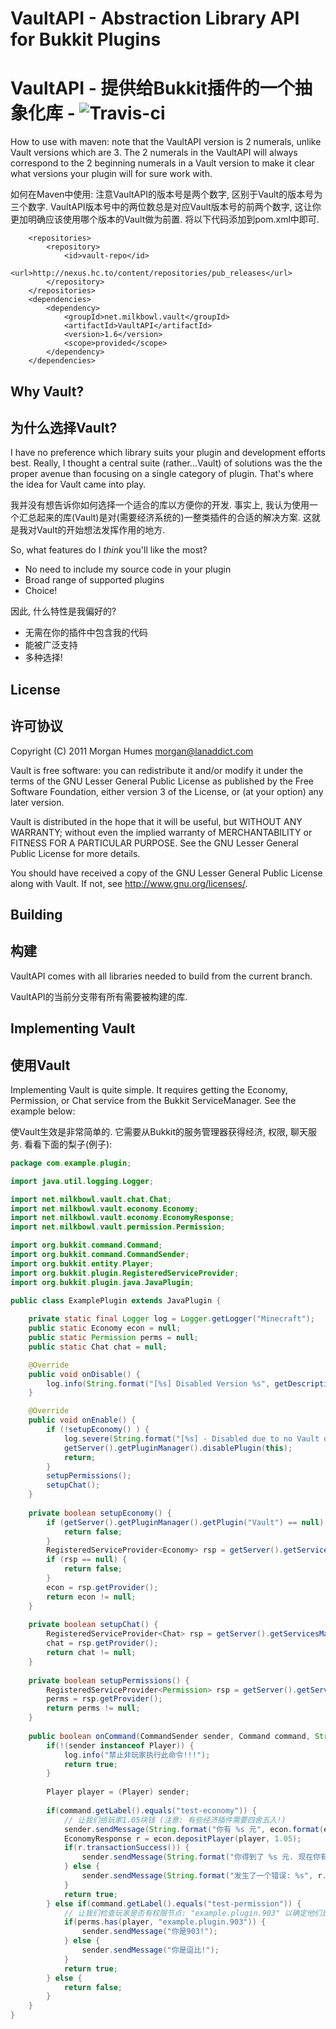 # VaultAPI - Abstraction Library API for Bukkit Plugins
# VaultAPI - 提供给Bukkit插件的一个抽象化库 - ![Travis-ci](https://travis-ci.org/MilkBowl/VaultAPI.svg?branch=master)

How to use with maven: note that the VaultAPI version is 2 numerals, unlike Vault versions which are 3.  The 2 numerals in the VaultAPI will always correspond to the 2 beginning numerals in a Vault version to make it clear what versions your plugin will for sure work with.

如何在Maven中使用: 注意VaultAPI的版本号是两个数字, 区别于Vault的版本号为三个数字. VaultAPI版本号中的两位数总是对应Vault版本号的前两个数字, 这让你更加明确应该使用哪个版本的Vault做为前置.
将以下代码添加到pom.xml中即可.
```
    <repositories>
        <repository>
	        <id>vault-repo</id>
	        <url>http://nexus.hc.to/content/repositories/pub_releases</url>
        </repository>
    </repositories>
    <dependencies>
        <dependency>
            <groupId>net.milkbowl.vault</groupId>
            <artifactId>VaultAPI</artifactId>
            <version>1.6</version>
            <scope>provided</scope>
        </dependency>
    </dependencies>

```

## Why Vault?
## 为什么选择Vault?
I have no preference which library suits your plugin and development efforts
best.  Really, I thought a central suite (rather...Vault) of solutions was the
the proper avenue than focusing on a single category of plugin.  That's where
the idea for Vault came into play.

我并没有想告诉你如何选择一个适合的库以方便你的开发. 事实上, 我认为使用一个汇总起来的库(Vault)是对(需要经济系统的)一整类插件的合适的解决方案. 这就是我对Vault的开始想法发挥作用的地方.

So, what features do I _think_ you'll like the most?

 * No need to include my source code in your plugin
 * Broad range of supported plugins
 * Choice!
 
因此, 什么特性是我偏好的?
 * 无需在你的插件中包含我的代码
 * 能被广泛支持
 * 多种选择!
 
## License
## 许可协议
Copyright (C) 2011 Morgan Humes <morgan@lanaddict.com>

Vault is free software: you can redistribute it and/or modify
it under the terms of the GNU Lesser General Public License as published by
the Free Software Foundation, either version 3 of the License, or
(at your option) any later version.

Vault is distributed in the hope that it will be useful,
but WITHOUT ANY WARRANTY; without even the implied warranty of
MERCHANTABILITY or FITNESS FOR A PARTICULAR PURPOSE.  See the
GNU Lesser General Public License for more details.

You should have received a copy of the GNU Lesser General Public License
along with Vault.  If not, see <http://www.gnu.org/licenses/>.

## Building
## 构建
VaultAPI comes with all libraries needed to build from the current branch.

VaultAPI的当前分支带有所有需要被构建的库.


## Implementing Vault
## 使用Vault
Implementing Vault is quite simple. It requires getting the Economy, Permission, or Chat service from the Bukkit ServiceManager. See the example below:

使Vault生效是非常简单的. 它需要从Bukkit的服务管理器获得经济, 权限, 聊天服务. 看看下面的梨子(例子):

```java
package com.example.plugin;

import java.util.logging.Logger;

import net.milkbowl.vault.chat.Chat;
import net.milkbowl.vault.economy.Economy;
import net.milkbowl.vault.economy.EconomyResponse;
import net.milkbowl.vault.permission.Permission;

import org.bukkit.command.Command;
import org.bukkit.command.CommandSender;
import org.bukkit.entity.Player;
import org.bukkit.plugin.RegisteredServiceProvider;
import org.bukkit.plugin.java.JavaPlugin;

public class ExamplePlugin extends JavaPlugin {
    
    private static final Logger log = Logger.getLogger("Minecraft");
    public static Economy econ = null;
    public static Permission perms = null;
    public static Chat chat = null;

    @Override
    public void onDisable() {
        log.info(String.format("[%s] Disabled Version %s", getDescription().getName(), getDescription().getVersion()));
    }

    @Override
    public void onEnable() {
        if (!setupEconomy() ) {
            log.severe(String.format("[%s] - Disabled due to no Vault dependency found!", getDescription().getName()));
            getServer().getPluginManager().disablePlugin(this);
            return;
        }
        setupPermissions();
        setupChat();
    }
    
    private boolean setupEconomy() {
        if (getServer().getPluginManager().getPlugin("Vault") == null) {
            return false;
        }
        RegisteredServiceProvider<Economy> rsp = getServer().getServicesManager().getRegistration(Economy.class);
        if (rsp == null) {
            return false;
        }
        econ = rsp.getProvider();
        return econ != null;
    }
    
    private boolean setupChat() {
        RegisteredServiceProvider<Chat> rsp = getServer().getServicesManager().getRegistration(Chat.class);
        chat = rsp.getProvider();
        return chat != null;
    }
    
    private boolean setupPermissions() {
        RegisteredServiceProvider<Permission> rsp = getServer().getServicesManager().getRegistration(Permission.class);
        perms = rsp.getProvider();
        return perms != null;
    }
    
    public boolean onCommand(CommandSender sender, Command command, String commandLabel, String[] args) {
        if(!(sender instanceof Player)) {
            log.info("禁止非玩家执行此命令!!!");
            return true;
        }
        
        Player player = (Player) sender;
        
        if(command.getLabel().equals("test-economy")) {
            // 让我们给玩家1.05块钱 (注意: 有些经济插件需要四舍五入!)
            sender.sendMessage(String.format("你有 %s 元", econ.format(econ.getBalance(player.getName()))));
            EconomyResponse r = econ.depositPlayer(player, 1.05);
            if(r.transactionSuccess()) {
                sender.sendMessage(String.format("你得到了 %s 元. 现在你有 %s", econ.format(r.amount), econ.format(r.balance)));
            } else {
                sender.sendMessage(String.format("发生了一个错误: %s", r.errorMessage));
            }
            return true;
        } else if(command.getLabel().equals("test-permission")) {
            // 让我们检查玩家是否有权限节点: "example.plugin.903" 以确定他们是903还是逗比.
            if(perms.has(player, "example.plugin.903")) {
                sender.sendMessage("你是903!");
            } else {
                sender.sendMessage("你是逗比!");
            }
            return true;
        } else {
            return false;
        }
    }
}
```
